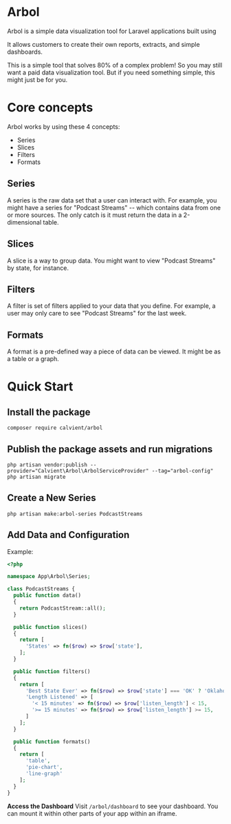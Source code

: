 # Arbol
Arbol is a simple data visualization tool for Laravel applications built using 

It allows customers to create their own reports, extracts, and simple dashboards.

This is a simple tool that solves 80% of a complex problem! So you may still want a paid data visualization tool. But if you need something simple, this might just be for you.

# Core concepts
Arbol works by using these 4 concepts:
* Series
* Slices
* Filters
* Formats

## Series
A series is the raw data set that a user can interact with. For example, you might have a series for "Podcast Streams" -- which contains data from one or more sources. The only catch is it must return the data in a 2-dimensional table.

## Slices
A slice is a way to group data. You might want to view "Podcast Streams" by state, for instance.

## Filters
A filter is set of filters applied to your data that you define. For example, a user may only care to see "Podcast Streams" for the last week.

## Formats
A format is a pre-defined way a piece of data can be viewed. It might be as a table or a graph.

# Quick Start
## Install the package
`composer require calvient/arbol`

## Publish the package assets and run migrations
`php artisan vendor:publish --provider="Calvient\Arbol\ArbolServiceProvider" --tag="arbol-config"`
`php artisan migrate`

## Create a New Series
`php artisan make:arbol-series PodcastStreams`

## Add Data and Configuration
Example:
```php
<?php

namespace App\Arbol\Series;

class PodcastStreams {
  public function data()
  {
    return PodcastStream::all();
  }

  public function slices()
  {
    return [
      'States' => fn($row) => $row['state'],
    ];
  }

  public function filters()
  {
    return [
      'Best State Ever' => fn($row) => $row['state'] === 'OK' ? 'Oklahoma' : 'Everyone else',
      'Length Listened' => [
        '< 15 minutes' => fn($row) => $row['listen_length'] < 15,
        '>= 15 minutes' => fn($row) => $row['listen_length'] >= 15,
      ]
    ];
  }

  public function formats()
  {
    return [
      'table',
      'pie-chart',
      'line-graph'
    ];
  }
}
```

**Access the Dashboard**
Visit `/arbol/dashboard` to see your dashboard. You can mount it within other parts of your app within an iframe.
